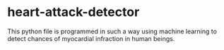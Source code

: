 # heart-attack-detector
This python file is programmed in such a way using machine learning to detect chances of myocardial infraction in human beings.
